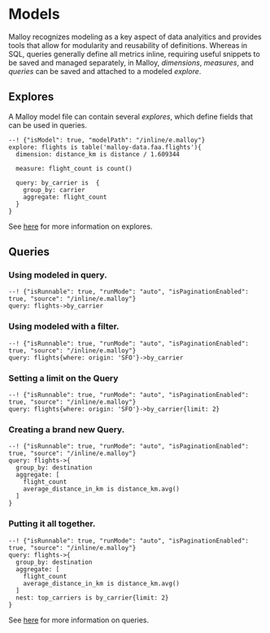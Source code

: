 # Models

Malloy recognizes modeling as a key aspect of data analyitics and
provides tools that allow for modularity and reusability of definitions.
Whereas in SQL, queries generally define all metrics inline,
requiring useful snippets to be saved and managed separately, in Malloy,
_dimensions_, _measures_, and _queries_ can be saved and attached to a
modeled _explore_.

## Explores

A Malloy model file can contain several _explores_, which define fields that can be
used in queries.

```malloy
--! {"isModel": true, "modelPath": "/inline/e.malloy"}
explore: flights is table('malloy-data.faa.flights'){
  dimension: distance_km is distance / 1.609344

  measure: flight_count is count()

  query: by_carrier is  {
    group_by: carrier
    aggregate: flight_count
  }
}
```
See [here](explore.md) for more information on explores.

## Queries

### Using modeled in query.
```malloy
--! {"isRunnable": true, "runMode": "auto", "isPaginationEnabled": true, "source": "/inline/e.malloy"}
query: flights->by_carrier
```

### Using modeled with a filter.
```malloy
--! {"isRunnable": true, "runMode": "auto", "isPaginationEnabled": true, "source": "/inline/e.malloy"}
query: flights{where: origin: 'SFO'}->by_carrier
```
### Setting a limit on the Query
```malloy
--! {"isRunnable": true, "runMode": "auto", "isPaginationEnabled": true, "source": "/inline/e.malloy"}
query: flights{where: origin: 'SFO'}->by_carrier{limit: 2}
```


### Creating a brand new Query.
```malloy
--! {"isRunnable": true, "runMode": "auto", "isPaginationEnabled": true, "source": "/inline/e.malloy"}
query: flights->{
  group_by: destination
  aggregate: [
    flight_count
    average_distance_in_km is distance_km.avg()
  ]
}
```

### Putting it all together.
```malloy
--! {"isRunnable": true, "runMode": "auto", "isPaginationEnabled": true, "source": "/inline/e.malloy"}
query: flights->{
  group_by: destination
  aggregate: [
    flight_count
    average_distance_in_km is distance_km.avg()
  ]
  nest: top_carriers is by_carrier{limit: 2}
}
```
See [here](query.md) for more information on queries.